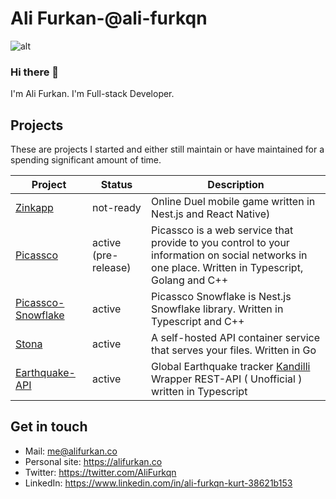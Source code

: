 # Ali Furkan-@ali-furkqn

![alt](https://github.com/ali-furkqn/ali-furkqn/blob/master/welcome.png?raw=true)

### Hi there 👋

I'm Ali Furkan. I'm Full-stack Developer.

## Projects

These are projects I started and either still maintain or have maintained for a spending significant amount of time.

| Project                                                     | Status                | Description                                                  |
|-------------------------------------------------------------|-----------------------|--------------------------------------------------------------|
|[Zinkapp](https://github.com/zinkapp)                        | not-ready             | Online Duel mobile game written in Nest.js and React Native) |
|[Picassco](https://github.com/picass-co)                     | active (pre-release)  | Picassco is a web service that provide to you control to your information on social networks in one place. Written in Typescript, Golang and C++ |
|[Picassco-Snowflake](https://github.com/picass-co/Snowflake) | active                | Picassco Snowflake is Nest.js Snowflake library. Written in Typescript and C++
|[Stona](https://github.com/ali-furkqn/stona)                 | active                | A self-hosted API container service that serves your files. Written in Go |
|[Earthquake-API](https://github.com/ali-furkqn/earthquake)   | active                | Global Earthquake tracker [Kandilli](http://sc3.koeri.boun.edu.tr/eqevents/events.html) Wrapper REST-API ( Unofficial ) written in Typescript |

## Get in touch

- Mail: me@alifurkan.co
- Personal site: https://alifurkan.co
- Twitter: https://twitter.com/AliFurkqn
- LinkedIn: https://www.linkedin.com/in/ali-furkqn-kurt-38621b153

<!--
**ali-furkqn/ali-furkqn** is a ✨ _special_ ✨ repository because its `README.md` (this file) appears on your GitHub profile.

Here are some ideas to get you started:

- 🔭 I’m currently working on ...
- 🌱 I’m currently learning ...
- 👯 I’m looking to collaborate on ...
- 🤔 I’m looking for help with ...
- 💬 Ask me about ...
- 📫 How to reach me: ...
- 😄 Pronouns: ...
- ⚡ Fun fact: ...
-->
